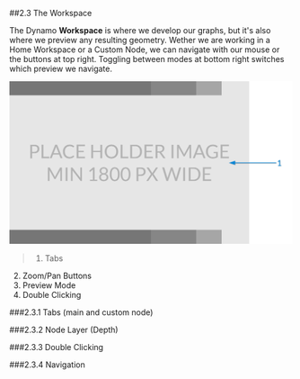 ##2.3 The Workspace

The Dynamo **Workspace** is where we develop our graphs, but it's also where we preview any resulting geometry. Wether we are working in a Home Workspace or a Custom Node, we can navigate with our mouse or the buttons at top right. Toggling between modes at bottom right switches which preview we navigate. 

![basic navigation call out](images/Placeholder.png)

>1. Tabs
2. Zoom/Pan Buttons
3. Preview Mode
4. Double Clicking

###2.3.1 Tabs (main and custom node)

###2.3.2 Node Layer (Depth)

###2.3.3 Double Clicking

###2.3.4 Navigation
